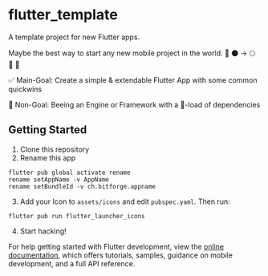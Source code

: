 # flutter_template

A template project for new Flutter apps.

Maybe the best way to start any new mobile project in the world. 🚀 🌑 -> 🌕 🥂 🥇

✅ Main-Goal: Create a simple & extendable Flutter App with some common quickwins

🙅 Non-Goal: Beeing an Engine or Framework with a 💩-load of dependencies

## Getting Started

1. Clone this repository
2. Rename this app

```
flutter pub global activate rename
rename setAppName -v AppName
rename setBundleId -v ch.bitforge.appname
```

3. Add your Icon to `assets/icons` and edit `pubspec.yaml`. Then run:

```
flutter pub run flutter_launcher_icons
```

4. Start hacking!

For help getting started with Flutter development, view the
[online documentation](https://docs.flutter.dev/), which offers tutorials,
samples, guidance on mobile development, and a full API reference.
